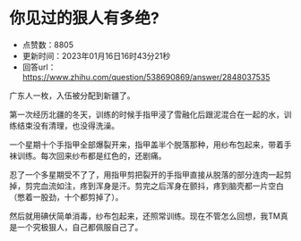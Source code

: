 # 你见过的狠人有多绝?
- 点赞数：8805
- 更新时间：2023年01月16日16时43分21秒
- 回答url：https://www.zhihu.com/question/538690869/answer/2848037535
<body>
 <p data-pid="MhHYbKur">广东人一枚，入伍被分配到新疆了。</p>
 <p data-pid="UEoXRbsb">第一次经历北疆的冬天，训练的时候手指甲浸了雪融化后跟泥混合在一起的水，训练结束没有清理，也没得洗澡。</p>
 <p data-pid="w1U_C9gR">一个星期十个手指甲全部爆裂开来，指甲盖半个脱落那种，用纱布包起来，带着手袜训练。每次回来纱布都是红色的，还剧痛。</p>
 <p data-pid="c8ZdK8ws">忍了一个多星期受不了了，用指甲剪把裂开的手指甲直接从脱落的部分连肉一起剪掉，剪完血流如注，疼到浑身是汗。剪完之后浑身在颤抖，疼到脑壳都一片空白（憋着一股劲，十个都剪掉了）。</p>
 <p data-pid="JgkREz8b">然后就用碘伏简单消毒，纱布包起来，还照常训练。现在不管怎么回想，我TM真是一个究极狠人，自己都佩服自己了。</p>
</body>